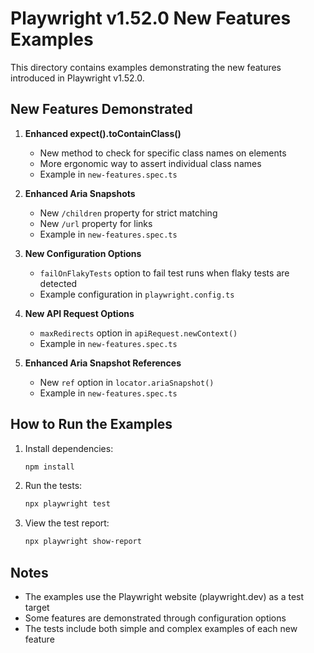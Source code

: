 # Playwright v1.52.0 New Features Examples

This directory contains examples demonstrating the new features introduced in Playwright v1.52.0.

## New Features Demonstrated

1. **Enhanced expect().toContainClass()**
   - New method to check for specific class names on elements
   - More ergonomic way to assert individual class names
   - Example in `new-features.spec.ts`

2. **Enhanced Aria Snapshots**
   - New `/children` property for strict matching
   - New `/url` property for links
   - Example in `new-features.spec.ts`

3. **New Configuration Options**
   - `failOnFlakyTests` option to fail test runs when flaky tests are detected
   - Example configuration in `playwright.config.ts`

4. **New API Request Options**
   - `maxRedirects` option in `apiRequest.newContext()`
   - Example in `new-features.spec.ts`

5. **Enhanced Aria Snapshot References**
   - New `ref` option in `locator.ariaSnapshot()`
   - Example in `new-features.spec.ts`

## How to Run the Examples

1. Install dependencies:
   ```bash
   npm install
   ```

2. Run the tests:
   ```bash
   npx playwright test
   ```

3. View the test report:
   ```bash
   npx playwright show-report
   ```

## Notes

- The examples use the Playwright website (playwright.dev) as a test target
- Some features are demonstrated through configuration options
- The tests include both simple and complex examples of each new feature 